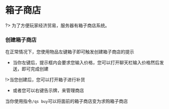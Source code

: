# 箱子商店
?> 为了方便玩家经济贸易，服务器有箱子商店系统。

### 创建箱子商店
在正常情况下，您使用物品左键箱子即可触发创建箱子商店的提示

- 当你左键后，提示框内会要求您输入价格，您可以打开聊天栏输入价格然后发送，即可完成创建

!>当您创建后，您可以打开箱子进行补货

- 或者您可以右键告示牌，来管理商店

当你使用指令```/qs buy```可以将面前的箱子商店变为求购箱子商店